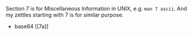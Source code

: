 Section 7 is for Miscellaneous Information in UNIX, e.g. `man 7 ascii`.
And my zettles starting with 7 is for similar purpose.

- base64 [[7a]]